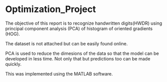 # Optimization_Project

The objective of this report is to recognize handwritten digits(HWDR) using principal component analysis (PCA) of histogram of oriented gradients (HOG). 

The dataset is not attached but can be easily found online.

PCA is used to reduce the dimesions of the data so that the model can be developed in less time. Not only that but predictions too can be made quickly.

This was implemented using the MATLAB software.
